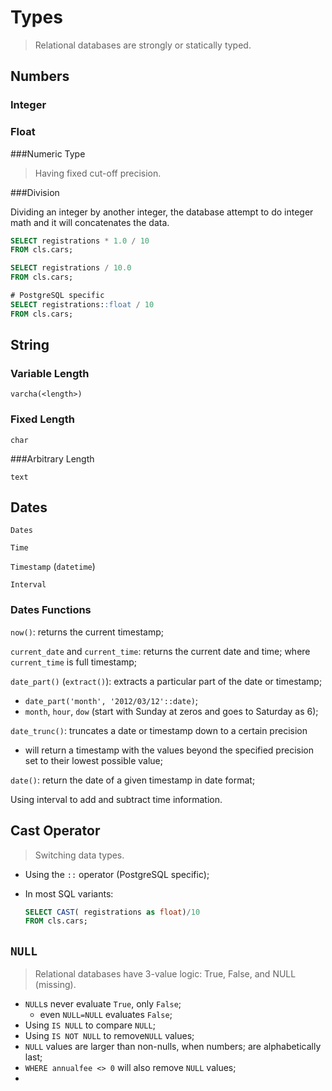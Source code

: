 # Types

> Relational databases are strongly or statically typed.

## Numbers

### Integer

### Float

###Numeric Type

> Having fixed cut-off precision.

###Division

Dividing an integer by another integer, the database attempt to do integer math and it will concatenates the data.

```sql
SELECT registrations * 1.0 / 10
FROM cls.cars;

SELECT registrations / 10.0
FROM cls.cars;

# PostgreSQL specific
SELECT registrations::float / 10
FROM cls.cars;
```

## String

### Variable Length

`varcha(<length>)`

### Fixed Length

`char`

###Arbitrary Length

`text`

## Dates

`Dates`

`Time`

`Timestamp` (`datetime`)

`Interval`

### Dates Functions

`now()`: returns the current timestamp;

`current_date` and `current_time`: returns the current date and time; where `current_time` is full timestamp;

`date_part()` (`extract()`): extracts a particular part of the date or timestamp;

* `date_part('month', '2012/03/12'::date)`;
* `month`, `hour`, `dow` (start with Sunday at zeros and goes to Saturday as 6);

`date_trunc()`: truncates a date or timestamp down to a certain precision

* will return a timestamp with the values beyond the specified precision set to their lowest possible value;

`date()`: return the date of a given timestamp in date format;

Using interval to add and subtract time information.

## Cast Operator

> Switching data types.

* Using the `::` operator (PostgreSQL specific);

* In most SQL variants:

  ```sql
  SELECT CAST( registrations as float)/10
  FROM cls.cars;
  ```

## `NULL`

> Relational databases have 3-value logic: True, False, and NULL (missing).

* `NULL`s never evaluate `True`, only `False`;
  * even `NULL=NULL` evaluates `False`;
* Using `IS NULL` to compare `NULL`;
* Using `IS NOT NULL` to remove`NULL` values;
* `NULL` values are larger than non-nulls, when numbers; are alphabetically last;
* `WHERE annualfee <> 0` will also remove `NULL` values;
* 